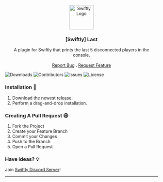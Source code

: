 <br/>
<p align="center">
  <a href="https://github.com/swiftly-solution/swiftly_last">
    <img src="https://cdn.swiftlycs2.net/swiftly-logo.png" alt="Swiftly Logo" width="80" height="80">
  </a>

  <h3 align="center">[Swiftly] Last</h3>

  <p align="center">
    A plugin for Swiftly that prints the last 5 disconnected players in the console.
    <br/>
    <br/>
    <a href="https://github.com/swiftly-solution/swiftly_last/issues">Report Bug</a>
    .
    <a href="https://github.com/swiftly-solution/swiftly_last/issues">Request Feature</a>
  </p>
</p>

![Downloads](https://img.shields.io/github/downloads/swiftly-solution/swiftly_last/total) ![Contributors](https://img.shields.io/github/contributors/swiftly-solution/swiftly_last?color=dark-green) ![Issues](https://img.shields.io/github/issues/swiftly-solution/swiftly_last) ![License](https://img.shields.io/github/license/swiftly-solution/swiftly_last) 

### Installation 👀

1. Download the newest [release](https://github.com/swiftly-solution/swiftly_last/releases).
2. Perform a drag-and-drop installation.

### Creating A Pull Request 😃

1. Fork the Project
2. Create your Feature Branch
3. Commit your Changes
4. Push to the Branch
5. Open a Pull Request

### Have ideas? 💡
Join [Swiftly Discord Server](https://swiftlycs2.net/discord)!

---
